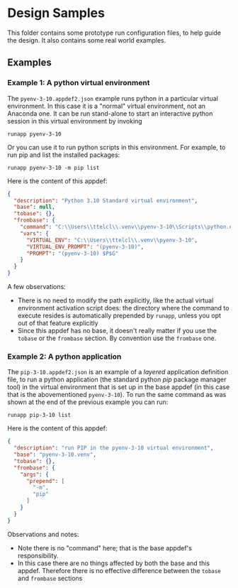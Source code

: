 # Design Samples
This folder contains some prototype run configuration files,
to help guide the design. It also contains some real world examples.

## Examples

### Example 1: A python virtual environment

The `pyenv-3-10.appdef2.json` example runs python in a 
particular virtual environment. In this case it is a "normal" 
virtual environment, not an Anaconda one.
It can be run stand-alone to start an interactive python 
session in this virtual environment by invoking

```batch
runapp pyenv-3-10
```

Or you can use it to run python scripts in this environment. 
For example, to run pip and list the installed packages:

```batch
runapp pyenv-3-10 -m pip list
```

Here is the content of this appdef:

```json
{
  "description": "Python 3.10 Standard virtual environment",
  "base": null,
  "tobase": {},
  "frombase": {
    "command": "C:\\Users\\ttelcl\\.venv\\pyenv-3-10\\Scripts\\python.exe",
    "vars": {
      "VIRTUAL_ENV": "C:\\Users\\ttelcl\\.venv\\pyenv-3-10",
      "VIRTUAL_ENV_PROMPT": "(pyenv-3-10)",
      "PROMPT": "(pyenv-3-10) $P$G"
    }
  }
}
```

A few observations:

* There is no need to modify the path explicitly, like the actual
  virtual environment activation script does: the directory where
  the command to execute resides is automatically prepended by
  `runapp`, unless you opt out of that feature explicitly
* Since this appdef has no base, it doesn't really matter if you
  use the `tobase` or the `frombase` section. By convention 
  use the `frombase` one.

### Example 2: A python application

The `pip-3-10.appdef2.json` is an example of a _layered_ 
application definition file, to run a python application (the
standard python _pip_ package manager tool) in the
virtual environment that is set up in the base appdef (in this
case that is the abovementioned `pyenv-3-10`). To run the
same command as was shown at the end of the previous example
you can run:

```batch
runapp pip-3-10 list
```

Here is the content of this appdef:

```json
{
  "description": "run PIP in the pyenv-3-10 virtual environment",
  "base": "pyenv-3-10.venv",
  "tobase": {},
  "frombase": {
    "args": {
      "prepend": [
        "-m",
        "pip"
      ]
    }
  }
}
```

Observations and notes:
* Note there is no "command" here; that is the base appdef's
  responsibility.
* In this case there are no things affected by both the base
  and this appdef. Therefore there is no effective difference
  between the `tobase` and `frombase` sections


